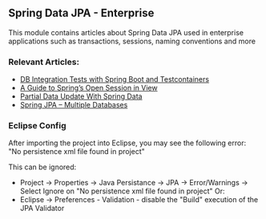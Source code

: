 ## Spring Data JPA - Enterprise

This module contains articles about Spring Data JPA used in enterprise applications such as transactions, sessions, naming conventions and more 

### Relevant Articles: 

- [DB Integration Tests with Spring Boot and Testcontainers](https://www.baeldung.com/spring-boot-testcontainers-integration-test)
- [A Guide to Spring’s Open Session in View](https://www.baeldung.com/spring-open-session-in-view)
- [Partial Data Update With Spring Data](https://www.baeldung.com/spring-data-partial-update)
- [Spring JPA – Multiple Databases](https://www.baeldung.com/spring-data-jpa-multiple-databases)

### Eclipse Config 
After importing the project into Eclipse, you may see the following error:  
"No persistence xml file found in project"

This can be ignored: 
- Project -> Properties -> Java Persistance -> JPA -> Error/Warnings -> Select Ignore on "No persistence xml file found in project"
Or: 
- Eclipse -> Preferences - Validation - disable the "Build" execution of the JPA Validator 

